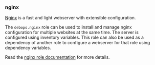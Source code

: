 ### nginx

[Nginx](https://nginx.org/) is a fast and light webserver with
extensible configuration.

The `debops.nginx` role can be used to install and manage <span
class="title-ref">nginx</span> configuration for multiple websites at
the same time. The server is configured using inventory variables. This
role can also be used as a dependency of another role to configure a
webserver for that role using dependency variables.

Read the [nginx role documentation](https://docs.debops.org/en/master/ansible/roles/nginx/) for more details.

